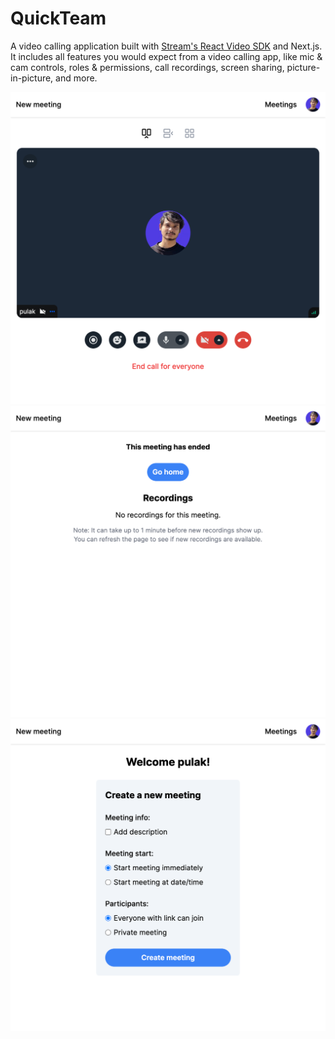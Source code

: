 # QuickTeam

A video calling application built with [Stream's React Video SDK](https://getstream.io/video/sdk/react/) and Next.js. It includes all features you would expect from a video calling app, like mic & cam controls, roles & permissions, call recordings, screen sharing, picture-in-picture, and more.

![ScreenShot 1](https://github.com/pulak-sarmah/videoChat/blob/main/public/1.png)
![ScreenShot 2](https://github.com/pulak-sarmah/videoChat/blob/main/public/2.png)
![ScreenShot 3](https://github.com/pulak-sarmah/videoChat/blob/main/public/3.png)
